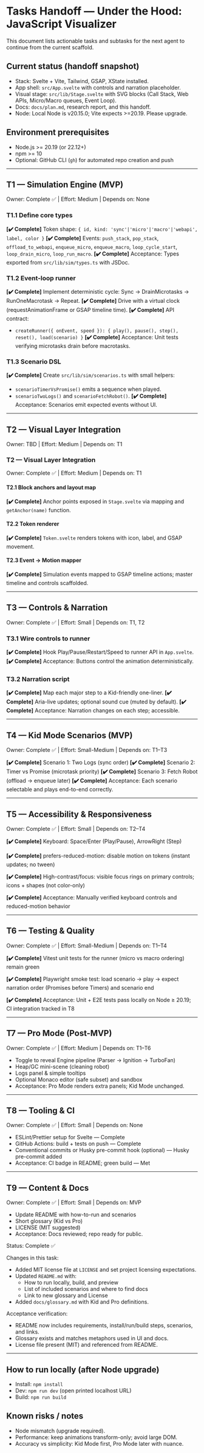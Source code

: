 # Tasks Handoff — Under the Hood: JavaScript Visualizer

This document lists actionable tasks and subtasks for the next agent to continue from the current scaffold.

## Current status (handoff snapshot)

- Stack: Svelte + Vite, Tailwind, GSAP, XState installed.
- App shell: `src/App.svelte` with controls and narration placeholder.
- Visual stage: `src/lib/Stage.svelte` with SVG blocks (Call Stack, Web APIs, Micro/Macro queues, Event Loop).
- Docs: `docs/plan.md`, research report, and this handoff.
- Node: Local Node is v20.15.0; Vite expects >=20.19. Please upgrade.

## Environment prerequisites

- Node.js >= 20.19 (or 22.12+)
- npm >= 10
- Optional: GitHub CLI (`gh`) for automated repo creation and push

---

## T1 — Simulation Engine (MVP)

Owner: Complete ✅ | Effort: Medium | Depends on: None

### T1.1 Define core types

**[✔️ Complete]** Token shape: `{ id, kind: 'sync'|'micro'|'macro'|'webapi', label, color }`
**[✔️ Complete]** Events: `push_stack`, `pop_stack`, `offload_to_webapi`, `enqueue_micro`, `enqueue_macro`, `loop_cycle_start`, `loop_drain_micro`, `loop_run_macro`.
**[✔️ Complete]** Acceptance: Types exported from `src/lib/sim/types.ts` with JSDoc.

### T1.2 Event-loop runner

**[✔️ Complete]** Implement deterministic cycle: Sync → DrainMicrotasks → RunOneMacrotask → Repeat.
**[✔️ Complete]** Drive with a virtual clock (requestAnimationFrame or GSAP timeline time).
**[✔️ Complete]** API contract:

- `createRunner({ onEvent, speed }): { play(), pause(), step(), reset(), load(scenario) }`
  **[✔️ Complete]** Acceptance: Unit tests verifying microtasks drain before macrotasks.

### T1.3 Scenario DSL

**[✔️ Complete]** Create `src/lib/sim/scenarios.ts` with small helpers:

- `scenarioTimerVsPromise()` emits a sequence when played.
- `scenarioTwoLogs()` and `scenarioFetchRobot()`.
  **[✔️ Complete]** Acceptance: Scenarios emit expected events without UI.

---

## T2 — Visual Layer Integration

Owner: TBD | Effort: Medium | Depends on: T1

### T2 — Visual Layer Integration

Owner: Complete ✅ | Effort: Medium | Depends on: T1

#### T2.1 Block anchors and layout map

**[✔️ Complete]** Anchor points exposed in `Stage.svelte` via mapping and `getAnchor(name)` function.

#### T2.2 Token renderer

**[✔️ Complete]** `Token.svelte` renders tokens with icon, label, and GSAP movement.

#### T2.3 Event → Motion mapper

**[✔️ Complete]** Simulation events mapped to GSAP timeline actions; master timeline and controls scaffolded.

---

## T3 — Controls & Narration

Owner: Complete ✅ | Effort: Small | Depends on: T1, T2

### T3.1 Wire controls to runner

**[✔️ Complete]** Hook Play/Pause/Restart/Speed to runner API in `App.svelte`.
**[✔️ Complete]** Acceptance: Buttons control the animation deterministically.

### T3.2 Narration script

**[✔️ Complete]** Map each major step to a Kid-friendly one-liner.
**[✔️ Complete]** Aria-live updates; optional sound cue (muted by default).
**[✔️ Complete]** Acceptance: Narration changes on each step; accessible.

---

## T4 — Kid Mode Scenarios (MVP)

Owner: Complete ✅ | Effort: Small-Medium | Depends on: T1–T3

**[✔️ Complete]** Scenario 1: Two Logs (sync order)
**[✔️ Complete]** Scenario 2: Timer vs Promise (microtask priority)
**[✔️ Complete]** Scenario 3: Fetch Robot (offload → enqueue later)
**[✔️ Complete]** Acceptance: Each scenario selectable and plays end-to-end correctly.

---

## T5 — Accessibility & Responsiveness

Owner: Complete ✅ | Effort: Small | Depends on: T2–T4

**[✔️ Complete]** Keyboard: Space/Enter (Play/Pause), ArrowRight (Step)

**[✔️ Complete]** prefers-reduced-motion: disable motion on tokens (instant updates; no tween)

**[✔️ Complete]** High-contrast/focus: visible focus rings on primary controls; icons + shapes (not color-only)

**[✔️ Complete]** Acceptance: Manually verified keyboard controls and reduced-motion behavior

---

## T6 — Testing & Quality

Owner: Complete ✅ | Effort: Small-Medium | Depends on: T1–T4

**[✔️ Complete]** Vitest unit tests for the runner (micro vs macro ordering) remain green

**[✔️ Complete]** Playwright smoke test: load scenario → play → expect narration order (Promises before Timers) and scenario end

**[✔️ Complete]** Acceptance: Unit + E2E tests pass locally on Node ≥ 20.19; CI integration tracked in T8

---

## T7 — Pro Mode (Post-MVP)

Owner: Complete ✅ | Effort: Medium | Depends on: T1–T6

- Toggle to reveal Engine pipeline (Parser → Ignition → TurboFan)
- Heap/GC mini-scene (cleaning robot)
- Logs panel & simple tooltips
- Optional Monaco editor (safe subset) and sandbox
- Acceptance: Pro Mode renders extra panels; Kid Mode unchanged.

---

## T8 — Tooling & CI

Owner: Complete ✅ | Effort: Small | Depends on: None

- ESLint/Prettier setup for Svelte — Complete
- GitHub Actions: build + tests on push — Complete
- Conventional commits or Husky pre-commit hook (optional) — Husky pre-commit added
- Acceptance: CI badge in README; green build — Met

---

## T9 — Content & Docs

Owner: Complete ✅ | Effort: Small | Depends on: MVP

- Update README with how-to-run and scenarios
- Short glossary (Kid vs Pro)
- LICENSE (MIT suggested)
- Acceptance: Docs reviewed; repo ready for public.

Status: Complete ✅

Changes in this task:

- Added MIT license file at `LICENSE` and set project licensing expectations.
- Updated `README.md` with:
  - How to run locally, build, and preview
  - List of included scenarios and where to find docs
  - Link to new glossary and License
- Added `docs/glossary.md` with Kid and Pro definitions.

Acceptance verification:

- README now includes requirements, install/run/build steps, scenarios, and links.
- Glossary exists and matches metaphors used in UI and docs.
- License file present (MIT) and referenced from README.

---

## How to run locally (after Node upgrade)

- Install: `npm install`
- Dev: `npm run dev` (open printed localhost URL)
- Build: `npm run build`

## Known risks / notes

- Node mismatch (upgrade required).
- Performance: keep animations transform-only; avoid large DOM.
- Accuracy vs simplicity: Kid Mode first, Pro Mode later with nuance.
